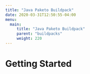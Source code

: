 ```yaml
---
title: "Java Paketo Buildpack"
date: 2020-03-31T12:50:55-04:00
menu: 
  main: 
     title: "Java Paketo Buildpack"
     parent: "buildpacks"
     weight: 220
---
```

# Getting Started